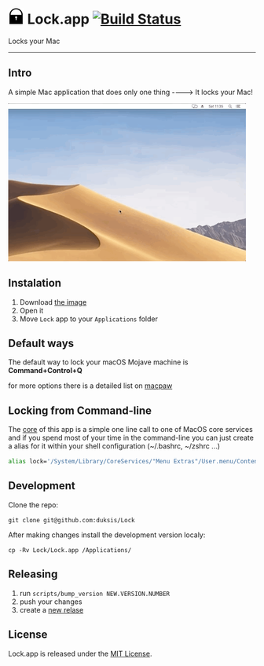 # ![logo](./assets/lock.iconset/icon_32x32.png) Lock.app [![Build Status](https://travis-ci.org/duksis/Lock.svg?branch=master)](https://travis-ci.org/duksis/Lock)

Locks your Mac

---


## Intro

A simple Mac application that does only one thing
----> It locks your Mac!

![lock through spotlight](./assets/lock_in_action_small.gif)


## Instalation

1. Download [the image](https://github.com/duksis/Lock/releases/download/v1.0.2/lock.dmg)
2. Open it
3. Move `Lock` app to your `Applications` folder


## Default ways

The default way to lock your macOS Mojave machine is **Command+Control+Q**

for more options there is a detailed list on [macpaw](https://macpaw.com/how-to/lock-mac-screen)


## Locking from Command-line

The [core](./Lock.app/Contents/MacOS/main.command) of this app is a simple one line call to one of MacOS core services
and if you spend most of your time in the command-line you can just create a alias for it
within your shell configuration (~/.bashrc, ~/zshrc ...)

```sh
alias lock='/System/Library/CoreServices/"Menu Extras"/User.menu/Contents/Resources/CGSession -suspend'
```


## Development

Clone the repo:
```
git clone git@github.com:duksis/Lock
```

After making changes install the development version localy:
```
cp -Rv Lock/Lock.app /Applications/
```


## Releasing

1. run `scripts/bump_version NEW.VERSION.NUMBER`
2. push your changes
3. create a [new relase](https://github.com/duksis/Lock/releases/new)


## License
Lock.app is released under the [MIT License](./LICENSE).
